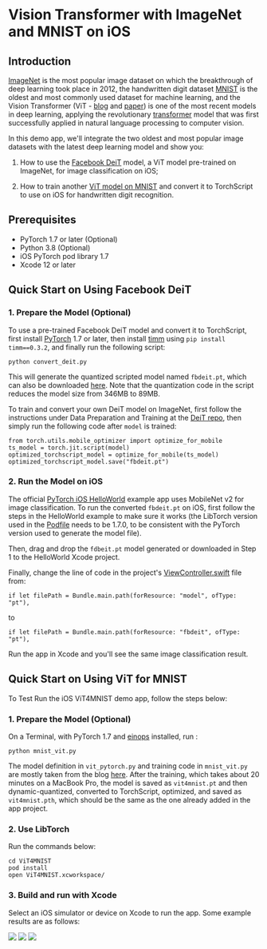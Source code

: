 # Vision Transformer with ImageNet and MNIST on iOS

## Introduction

[ImageNet](http://image-net.org) is the most popular image dataset on which the breakthrough of deep learning took place in 2012, the handwritten digit dataset [MNIST](https://en.wikipedia.org/wiki/MNIST_database) is the oldest and most commonly used dataset for machine learning, and the Vision Transformer (ViT - [blog](https://ai.googleblog.com/2020/12/transformers-for-image-recognition-at.html) and [paper](https://arxiv.org/abs/2010.11929)) is one of the most recent models in deep learning, applying the revolutionary [transformer](ttps://arxiv.org/abs/1810.04805) model that was first successfully applied in natural language processing to computer vision.

In this demo app, we'll integrate the two oldest and most popular image datasets with the latest deep learning model and show you:

1. How to use the [Facebook DeiT](https://github.com/facebookresearch/deit) model, a ViT model pre-trained on ImageNet, for image classification on iOS;

2. How to train another [ViT model on MNIST](https://towardsdatascience.com/a-demonstration-of-using-vision-transformers-in-pytorch-mnist-handwritten-digit-recognition-407eafbc15b0) and convert it to TorchScript to use on iOS for handwritten digit recognition.

## Prerequisites

* PyTorch 1.7 or later (Optional)
* Python 3.8 (Optional)
* iOS PyTorch pod library 1.7
* Xcode 12 or later

## Quick Start on Using Facebook DeiT

### 1. Prepare the Model (Optional)

To use a pre-trained Facebook DeiT model and convert it to TorchScript, first install [PyTorch](https://pytorch.org/get-started/locally/) 1.7 or later, then install [timm](https://github.com/rwightman/pytorch-image-models) using `pip install timm==0.3.2`, and finally run the following script:

```
python convert_deit.py
```

This will generate the quantized scripted model named `fbdeit.pt`, which can also be downloaded [here](https://drive.google.com/file/d/1CN5BCYPh78uT2GCEobcOMtk5HSX3qe1x/view?usp=sharing). Note that the quantization code in the script reduces the model size from 346MB to 89MB.

To train and convert your own DeiT model on ImageNet, first follow the instructions under Data Preparation and Training at the [DeiT repo](https://github.com/facebookresearch/deit), then simply run the following code after `model` is trained:
```
from torch.utils.mobile_optimizer import optimize_for_mobile
ts_model = torch.jit.script(model)
optimized_torchscript_model = optimize_for_mobile(ts_model)
optimized_torchscript_model.save("fbdeit.pt")
```

### 2. Run the Model on iOS

The official [PyTorch iOS HelloWorld](https://github.com/pytorch/ios-demo-app#the-helloworld-example) example app uses MobileNet v2 for image classification. To run the converted `fbdeit.pt` on iOS, first follow the steps in the HelloWorld example to make sure it works (the LibTorch version used in the [Podfile](https://github.com/pytorch/ios-demo-app/blob/master/HelloWorld/HelloWorld/Podfile) needs to be 1.7.0, to be consistent with the PyTorch version used to generate the model file).

Then, drag and drop the `fdbeit.pt` model generated or downloaded in Step 1 to the HelloWorld Xcode project.

Finally, change the line of code in the project's [ViewController.swift](https://github.com/pytorch/ios-demo-app/blob/master/HelloWorld/HelloWorld/HelloWorld/ViewController.swift) file from:
```
if let filePath = Bundle.main.path(forResource: "model", ofType: "pt"),
```
to
```
if let filePath = Bundle.main.path(forResource: "fbdeit", ofType: "pt"),
```

Run the app in Xcode and you'll see the same image classification result.


## Quick Start on Using ViT for MNIST

To Test Run the iOS ViT4MNIST demo app, follow the steps below:

### 1. Prepare the Model (Optional)

On a Terminal, with PyTorch 1.7 and [einops](https://pypi.org/project/einops/) installed, run :
```
python mnist_vit.py
```

The model definition in `vit_pytorch.py` and training code in `mnist_vit.py` are mostly taken from the blog [here](https://towardsdatascience.com/a-demonstration-of-using-vision-transformers-in-pytorch-mnist-handwritten-digit-recognition-407eafbc15b0). After the training, which takes about 20 minutes on a MacBook Pro, the model is saved as   `vit4mnist.pt` and then dynamic-quantized, converted to TorchScript, optimized, and saved as `vit4mnist.pth`, which should be the same as the one already added in the app project.

### 2. Use LibTorch

Run the commands below:

```
cd ViT4MNIST
pod install
open ViT4MNIST.xcworkspace/
```

### 3. Build and run with Xcode

Select an iOS simulator or device on Xcode to run the app. Some example results are as follows:

![](screenshot1.png)
![](screenshot2.png)
![](screenshot3.png)
